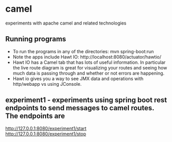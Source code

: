# camel
experiments with apache camel and related technologies

## Running programs
* To run the programs in any of the directories:  mvn spring-boot:run
* Note the apps include Hawt IO: http://localhost:8080/actuator/hawtio/
* Hawt IO has a Camel tab that has lots of useful information.  In particular the live route diagram is great for visualizing 
your routes and seeing how much data is passing through and whether or not errors are happening.
* Hawt io gives you a way to see JMX data and operations with http/webapp vs using JConsole.


## experiment1 - experiments using spring boot rest endpoints to send messages to camel routes. The endpoints are

http://127.0.0.1:8080/experiment1/start
http://127.0.0.1:8080/experiment1/stop
